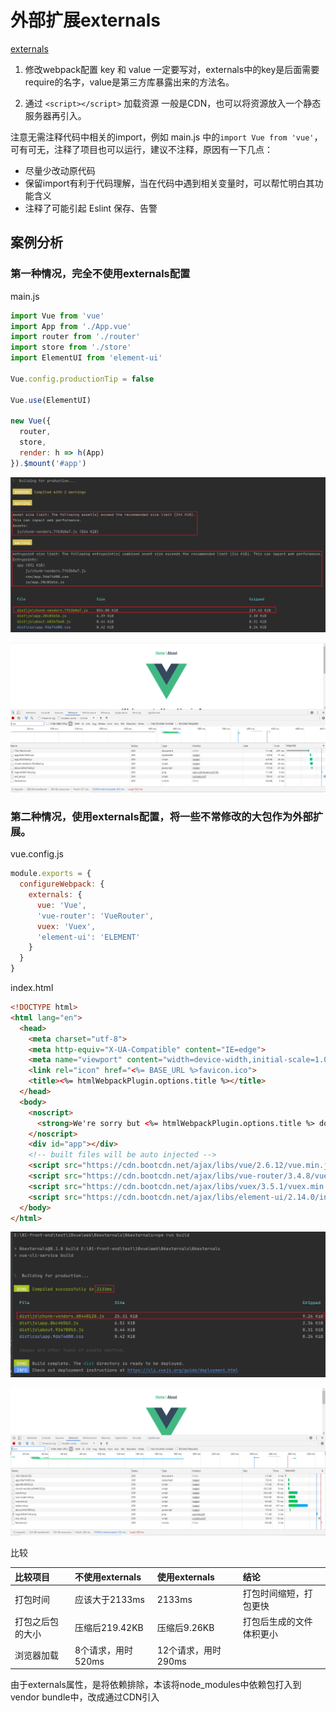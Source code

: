 # 外部扩展externals

[externals](https://webpack.docschina.org/configuration/externals/#externals)

1. 修改webpack配置
  key 和 value 一定要写对，externals中的key是后面需要require的名字，value是第三方库暴露出来的方法名。

2. 通过 `<script></script>` 加载资源
  一般是CDN，也可以将资源放入一个静态服务器再引入。

注意无需注释代码中相关的import，例如 main.js 中的`import Vue from 'vue'`，可有可无，注释了项目也可以运行，建议不注释，原因有一下几点：

- 尽量少改动原代码
- 保留import有利于代码理解，当在代码中遇到相关变量时，可以帮忙明白其功能含义
- 注释了可能引起 Eslint 保存、告警

## 案例分析

### 第一种情况，完全不使用externals配置

main.js

```js
import Vue from 'vue'
import App from './App.vue'
import router from './router'
import store from './store'
import ElementUI from 'element-ui'

Vue.config.productionTip = false

Vue.use(ElementUI)

new Vue({
  router,
  store,
  render: h => h(App)
}).$mount('#app')

```

![03](./images/03.png)

![04](./images/04.png)

### 第二种情况，使用externals配置，将一些不常修改的大包作为外部扩展。

vue.config.js

```js
module.exports = {
  configureWebpack: {
    externals: {
      vue: 'Vue',
      'vue-router': 'VueRouter',
      vuex: 'Vuex',
      'element-ui': 'ELEMENT'
    }
  }
}
```

index.html

```html
<!DOCTYPE html>
<html lang="en">
  <head>
    <meta charset="utf-8">
    <meta http-equiv="X-UA-Compatible" content="IE=edge">
    <meta name="viewport" content="width=device-width,initial-scale=1.0">
    <link rel="icon" href="<%= BASE_URL %>favicon.ico">
    <title><%= htmlWebpackPlugin.options.title %></title>
  </head>
  <body>
    <noscript>
      <strong>We're sorry but <%= htmlWebpackPlugin.options.title %> doesn't work properly without JavaScript enabled. Please enable it to continue.</strong>
    </noscript>
    <div id="app"></div>
    <!-- built files will be auto injected -->
    <script src="https://cdn.bootcdn.net/ajax/libs/vue/2.6.12/vue.min.js"></script>
    <script src="https://cdn.bootcdn.net/ajax/libs/vue-router/3.4.8/vue-router.min.js"></script>
    <script src="https://cdn.bootcdn.net/ajax/libs/vuex/3.5.1/vuex.min.js"></script>
    <script src="https://cdn.bootcdn.net/ajax/libs/element-ui/2.14.0/index.min.js"></script>
  </body>
</html>
```

![06](./images/06.png)

![07](./images/07.png)

比较

 比较项目 |不使用externals | 使用externals | 结论
:-- | :-- | :-- | :--
打包时间 | 应该大于2133ms | 2133ms | 打包时间缩短，打包更快
打包之后包的大小 | 压缩后219.42KB | 压缩后9.26KB | 打包后生成的文件体积更小
浏览器加载 | 8个请求，用时520ms | 12个请求，用时290ms | 

由于externals属性，是将依赖排除，本该将node_modules中依赖包打入到vendor bundle中，改成通过CDN引入